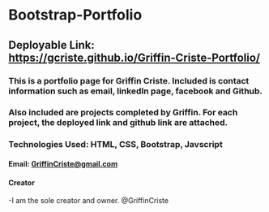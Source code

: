 # Bootstrap-Portfolio

## Deployable Link: https://gcriste.github.io/Griffin-Criste-Portfolio/

### This is a portfolio page for Griffin Criste.  Included is contact information such as email, linkedIn page, facebook and Github.

### Also included are projects completed by Griffin. For each project, the deployed link and github link are attached.

### Technologies Used: HTML, CSS, Bootstrap, Javscript

#### Email: GriffinCriste@gmail.com

#### Creator
  -I am the sole creator and owner. @GriffinCriste

